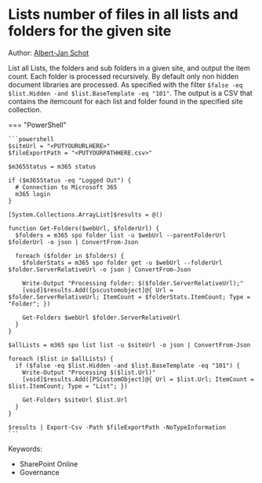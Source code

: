 # Lists number of files in all lists and folders for the given site

Author: [Albert-Jan Schot](https://www.cloudappie.nl/lists-file-count-cli-microsoft-365/)

List all Lists, the folders and sub folders in a given site, and output the item count. Each folder is processed recursively. By default only non hidden document libraries are processed. As specified with the filter `$false -eq $list.Hidden -and $list.BaseTemplate -eq "101"`. The output is a CSV that contains the itemcount for each list and folder found in the specified site collection.

=== "PowerShell"

    ```powershell
    $siteUrl = "<PUTYOURURLHERE>"
    $fileExportPath = "<PUTYOURPATHHERE.csv>"

    $m365Status = m365 status

    if ($m365Status -eq "Logged Out") {
      # Connection to Microsoft 365
      m365 login
    }

    [System.Collections.ArrayList]$results = @()

    function Get-Folders($webUrl, $folderUrl) {
      $folders = m365 spo folder list -u $webUrl --parentFolderUrl $folderUrl -o json | ConvertFrom-Json

      foreach ($folder in $folders) {
        $folderStats = m365 spo folder get -u $webUrl --folderUrl $folder.ServerRelativeUrl -o json | ConvertFrom-Json

        Write-Output "Processing folder: $($folder.ServerRelativeUrl);"
        [void]$results.Add([pscustomobject]@{ Url = $folder.ServerRelativeUrl; ItemCount = $folderStats.ItemCount; Type = "Folder"; })

        Get-Folders $webUrl $folder.ServerRelativeUrl
      }
    }

    $allLists = m365 spo list list -u $siteUrl -o json | ConvertFrom-Json

    foreach ($list in $allLists) {
      if ($false -eq $list.Hidden -and $list.BaseTemplate -eq "101") {
        Write-Output "Processing $($list.Url)"
        [void]$results.Add([PSCustomObject]@{ Url = $list.Url; ItemCount = $list.ItemCount; Type = "List"; })

        Get-Folders $siteUrl $list.Url
      }
    }

    $results | Export-Csv -Path $fileExportPath -NoTypeInformation
    ```

Keywords:

- SharePoint Online
- Governance
